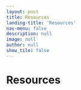 ```yaml
---
layout: post
title: Resources
landing-title: 'Resources'
nav-menu: false
description: null
image: null
author: null
show_tile: false
---
```


<h1>Resources</h1>
